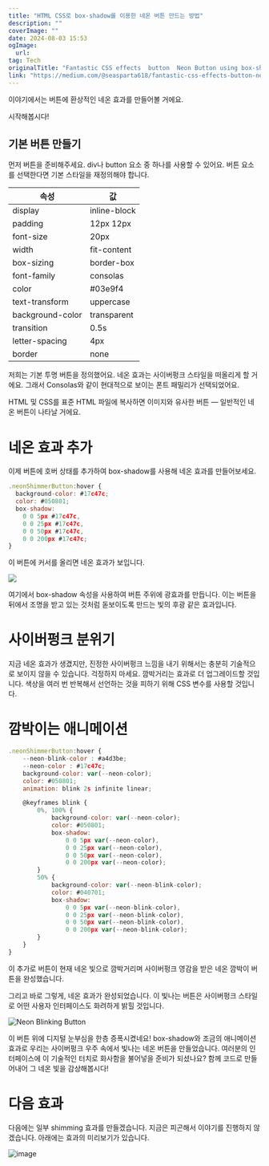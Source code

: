 ```yaml
---
title: "HTML CSS로 box-shadow를 이용한 네온 버튼 만드는 방법"
description: ""
coverImage: ""
date: 2024-08-03 15:53
ogImage: 
  url: 
tag: Tech
originalTitle: "Fantastic CSS effects  button  Neon Button using box-shadow"
link: "https://medium.com/@seasparta618/fantastic-css-effects-button-neon-button-using-box-shadow-6642ddee0c15"
---
```




이야기에서는 버튼에 환상적인 네온 효과를 만들어볼 거에요.

시작해봅시다!

## 기본 버튼 만들기

먼저 버튼을 준비해주세요. div나 button 요소 중 하나를 사용할 수 있어요. 버튼 요소를 선택한다면 기본 스타일을 재정의해야 합니다.

<div class="content-ad"></div>

| 속성             | 값           |
| ---------------- | ------------ |
| display          | inline-block |
| padding          | 12px 12px    |
| font-size        | 20px         |
| width            | fit-content  |
| box-sizing       | border-box   |
| font-family      | consolas     |
| color            | #03e9f4      |
| text-transform   | uppercase    |
| background-color | transparent  |
| transition       | 0.5s         |
| letter-spacing   | 4px          |
| border           | none         |

<div class="content-ad"></div>

저희는 기본 투명 버튼을 정의했어요. 네온 효과는 사이버펑크 스타일을 떠올리게 할 거에요. 그래서 Consolas와 같이 현대적으로 보이는 폰트 패밀리가 선택되었어요.

HTML 및 CSS를 표준 HTML 파일에 복사하면 이미지와 유사한 버튼 — 일반적인 네온 버튼이 나타날 거에요.

# 네온 효과 추가

이제 버튼에 호버 상태를 추가하여 box-shadow를 사용해 네온 효과를 만들어보세요.

<div class="content-ad"></div>

```js
.neonShimmerButton:hover {
  background-color: #17c47c;
  color: #050801;
  box-shadow:
    0 0 5px #17c47c,
    0 0 25px #17c47c,
    0 0 50px #17c47c,
    0 0 200px #17c47c;
}
```

이 버튼에 커서를 올리면 네온 효과가 보입니다.

<img src="/assets/img/FantasticCSSeffectsbuttonNeonButtonusingbox-shadow_0.png" />

여기에서 box-shadow 속성을 사용하여 버튼 주위에 광효과를 만듭니다. 이는 버튼을 뒤에서 조명을 받고 있는 것처럼 돋보이도록 만드는 빛의 후광 같은 효과입니다.

<div class="content-ad"></div>

# 사이버펑크 분위기

지금 네온 효과가 생겼지만, 진정한 사이버펑크 느낌을 내기 위해서는 충분히 기술적으로 보이지 않을 수 있습니다. 걱정하지 마세요. 깜박거리는 효과로 더 업그레이드할 것입니다. 색상을 여러 번 반복해서 선언하는 것을 피하기 위해 CSS 변수를 사용할 것입니다.

# 깜박이는 애니메이션

```js
.neonShimmerButton:hover {
    --neon-blink-color : #a4d3be;
    --neon-color : #17c47c;
    background-color: var(--neon-color);
    color: #050801;
    animation: blink 2s infinite linear;

    @keyframes blink {
        0%, 100% {
            background-color: var(--neon-color);
            color: #050801;
            box-shadow:
                0 0 5px var(--neon-color),
                0 0 25px var(--neon-color),
                0 0 50px var(--neon-color),
                0 0 200px var(--neon-color);
        }
        50% {
            background-color: var(--neon-blink-color);
            color: #040701;
            box-shadow:
                0 0 5px var(--neon-blink-color),
                0 0 25px var(--neon-blink-color),
                0 0 50px var(--neon-blink-color),
                0 0 200px var(--neon-blink-color);
        }
    }
}
```

<div class="content-ad"></div>

이 추가로 버튼이 현재 네온 빛으로 깜박거리며 사이버펑크 영감을 받은 네온 깜박이 버튼을 완성했습니다.

그리고 바로 그렇게, 네온 효과가 완성되었습니다. 이 빛나는 버튼은 사이버펑크 스타일로 어떤 사용자 인터페이스도 화려하게 밝힐 것입니다.

![Neon Blinking Button](https://miro.medium.com/v2/resize:fit:720/1*RdRxyTBsPNWlVZByWxnAlg.gif)

이 버튼 위에 디지털 눈부심을 한층 증폭시켰네요! box-shadow와 조금의 애니메이션 효과로 우리는 사이버펑크 우주 속에서 빛나는 네온 버튼을 만들었습니다. 여러분의 인터페이스에 이 기술적인 터치로 화사함을 불어넣을 준비가 되셨나요? 함께 코드로 만들어내어 그 네온 빛을 감상해봅시다!

<div class="content-ad"></div>

# 다음 효과

다음에는 일부 shimming 효과를 만들겠습니다. 지금은 피곤해서 이야기를 진행하지 않겠습니다. 아래에는 효과의 미리보기가 있습니다.

![image](https://miro.medium.com/v2/resize:fit:720/1*_U1vXNBCjLXam7uGlfhdwA.gif)
